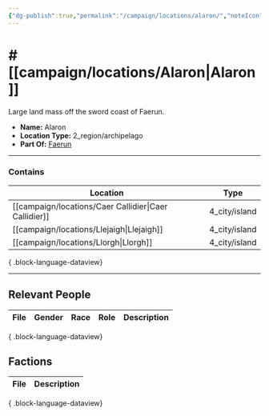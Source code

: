 ```yaml
---
{"dg-publish":true,"permalink":"/campaign/locations/alaron/","noteIcon":"","created":"2025-10-26T09:04:51.758-07:00","updated":"2025-10-28T08:02:10.249-07:00"}
---
```


# # [[campaign/locations/Alaron\|Alaron]]
Large land mass off the sword coast of Faerun.
<p><span><ul>
<li dir="auto"><strong>Name:</strong> Alaron</li>
<li dir="auto"><strong>Location Type:</strong> 2_region/archipelago</li>
<li dir="auto"><strong>Part Of:</strong> <a data-tooltip-position="top" aria-label="campaign/locations/Faerun.md" data-href="campaign/locations/Faerun.md" href="campaign/locations/Faerun.md" class="internal-link" target="_blank" rel="noopener nofollow">Faerun</a></li>
</ul></span></p>


---

### Contains
| Location                                                 | Type          |
| -------------------------------------------------------- | ------------- |
| [[campaign/locations/Caer Callidier\|Caer Callidier]] | 4_city/island |
| [[campaign/locations/Llejaigh\|Llejaigh]]             | 4_city/island |
| [[campaign/locations/Llorgh\|Llorgh]]                 | 4_city/island |

{ .block-language-dataview}

---
## Relevant People
| File | Gender | Race | Role | Description |
| ---- | ------ | ---- | ---- | ----------- |

{ .block-language-dataview}

## Factions
| File | Description |
| ---- | ----------- |

{ .block-language-dataview}